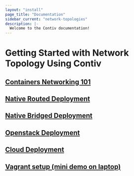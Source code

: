```yaml
---
layout: "install"
page_title: "Documentation"
sidebar_current: "network-topologies"
description: |-
  Welcome to the Contiv documentation!
---
```


# Getting Started with Network Topology Using Contiv

## [Containers Networking 101](/install/user_guides/getting_started/network_topologies/networking101.html)

## [Native Routed Deployment](/install/user_guides/getting_started/network_topologies/native_routed.html)

## [Native Bridged Deployment](/install/user_guides/getting_started/network_topologies/native_bridged.html)

## [Openstack Deployment](/install/user_guides/getting_started/network_topologies/openstack.html)

## [Cloud Deployment](/install/user_guides/getting_started/network_topologies/cloud.html)

## [Vagrant setup (mini demo on laptop)](/install/user_guides/getting_started/network_topologies/vagrant.html)
